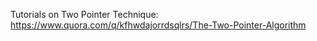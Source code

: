 Tutorials on Two Pointer Technique:
            https://www.quora.com/q/kfhwdajorrdsqlrs/The-Two-Pointer-Algorithm
